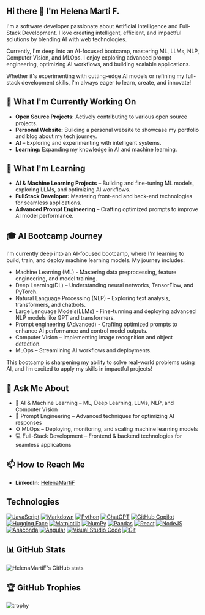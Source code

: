 ## Hi there 👋 I'm Helena Marti F.

I'm a software developer passionate about Artificial Intelligence and Full-Stack Development. I love creating intelligent, efficient, and impactful solutions by blending AI with web technologies.

Currently, I'm deep into an AI-focused bootcamp, mastering ML, LLMs, NLP, Computer Vision, and MLOps. I enjoy exploring advanced prompt engineering, optimizing AI workflows, and building scalable applications.

Whether it's experimenting with cutting-edge AI models or refining my full-stack development skills, I'm always eager to learn, create, and innovate!

## 🔭 What I'm Currently Working On

- **Open Source Projects:** Actively contributing to various open source projects.
- **Personal Website:** Building a personal website to showcase my portfolio and blog about my tech journey.
- **AI** – Exploring and experimenting with intelligent systems.
- **Learning:** Expanding my knowledge in AI and machine learning.

## 🌱 What I'm Learning

- **AI & Machine Learning Projects** – Building and fine-tuning ML models, exploring LLMs, and optimizing AI workflows.
- **FullStack Developer:** Mastering front-end and back-end technologies for seamless applications.
- **Advanced Prompt Engineering** – Crafting optimized prompts to improve AI model performance.

## 🎓 AI Bootcamp Journey

I'm currently deep into an AI-focused bootcamp, where I'm learning to build, train, and deploy machine learning models. My journey includes:

- Machine Learning (ML) - Mastering data preprocessing, feature engineering, and model training.
- Deep Learning(DL) – Understanding neural networks, TensorFlow, and PyTorch.
- Natural Language Processing (NLP) – Exploring text analysis, transformers, and chatbots.
- Large Lenguage Models(LLMs) - Fine-tunning and deploying advanced NLP models like GPT and transformers.
- Prompt engineering (Advanced) - Crafting optimized prompts to enhance AI performance and control model outputs. 
- Computer Vision – Implementing image recognition and object detection.
- MLOps – Streamlining AI workflows and deployments.

This bootcamp is sharpening my ability to solve real-world problems using AI, and I’m excited to apply my skills in impactful projects! 

## 💬 Ask Me About

- 🧠 AI & Machine Learning – ML, Deep Learning, LLMs, NLP, and Computer Vision
- 🤖 Prompt Engineering – Advanced techniques for optimizing AI responses
- ⚙️ MLOps – Deploying, monitoring, and scaling machine learning models
- 💻 Full-Stack Development – Frontend & backend technologies for seamless applications

## 📫 How to Reach Me

- **LinkedIn:** [HelenaMartiF](https://www.linkedin.com/in/helena-marti/?locale=en_US)

## Technologies

[![JavaScript](https://img.shields.io/badge/JavaScript-F7DF1E?logo=javascript&logoColor=000)](#)
[![Markdown](https://img.shields.io/badge/Markdown-%23000000.svg?logo=markdown&logoColor=white)](#)
[![Python](https://img.shields.io/badge/Python-3776AB?logo=python&logoColor=fff)](#)
[![ChatGPT](https://img.shields.io/badge/ChatGPT-74aa9c?logo=openai&logoColor=white)](#)
[![GitHub Copilot](https://img.shields.io/badge/GitHub%20Copilot-000?logo=githubcopilot&logoColor=fff)](#)
[![Hugging Face](https://img.shields.io/badge/Hugging%20Face-FFD21E?logo=huggingface&logoColor=000)](#)
[![Matplotlib](https://custom-icon-badges.demolab.com/badge/Matplotlib-71D291?logo=matplotlib&logoColor=fff)](#)
[![NumPy](https://img.shields.io/badge/NumPy-4DABCF?logo=numpy&logoColor=fff)](#)
[![Pandas](https://img.shields.io/badge/Pandas-150458?logo=pandas&logoColor=fff)](#)
[![React](https://img.shields.io/badge/React-%2320232a.svg?logo=react&logoColor=%2361DAFB)](#)
[![NodeJS](https://img.shields.io/badge/Node.js-6DA55F?logo=node.js&logoColor=white)](#)
[![Anaconda](https://img.shields.io/badge/Anaconda-44A833?logo=anaconda&logoColor=fff)](#)
[![Angular](https://img.shields.io/badge/Angular-%23DD0031.svg?logo=angular&logoColor=white)](#)
[![Visual Studio Code](https://custom-icon-badges.demolab.com/badge/Visual%20Studio%20Code-0078d7.svg?logo=vsc&logoColor=white)](#)
[![Git](https://img.shields.io/badge/Git-F05032?logo=git&logoColor=fff)](#)



## 📊 GitHub Stats

![HelenaMartiF's GitHub stats](https://github-readme-stats.vercel.app/api?username=HelenaMartiF&show_icons=true&theme=radical)

## 🏆 GitHub Trophies

![trophy](https://github-profile-trophy.vercel.app/?username=HelenaMartiF&theme=onedark)


